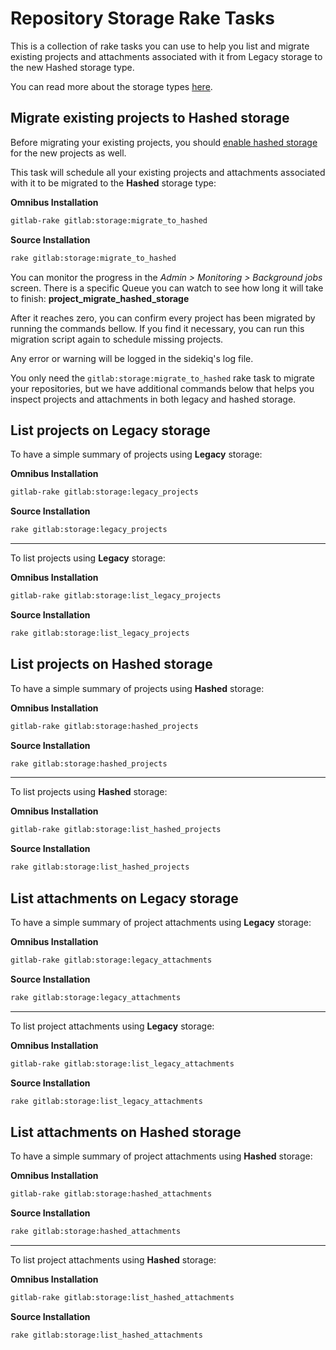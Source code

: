 # Repository Storage Rake Tasks

This is a collection of rake tasks you can use to help you list and migrate 
existing projects and attachments associated with it from Legacy storage to 
the new Hashed storage type.

You can read more about the storage types [here][storage-types].

## Migrate existing projects to Hashed storage

Before migrating your existing projects, you should 
[enable hashed storage][storage-migration] for the new projects as well.

This task will schedule all your existing projects and attachments associated with it to be migrated to the 
**Hashed** storage type:

**Omnibus Installation**

```bash
gitlab-rake gitlab:storage:migrate_to_hashed
```

**Source Installation**

```bash
rake gitlab:storage:migrate_to_hashed

```

You can monitor the progress in the _Admin > Monitoring > Background jobs_ screen.
There is a specific Queue you can watch to see how long it will take to finish: **project_migrate_hashed_storage**

After it reaches zero, you can confirm every project has been migrated by running the commands bellow. 
If you find it necessary, you can run this migration script again to schedule missing projects.

Any error or warning will be logged in the sidekiq's log file.

You only need the `gitlab:storage:migrate_to_hashed` rake task to migrate your repositories, but we have additional
commands below that helps you inspect projects and attachments in both legacy and hashed storage.

## List projects on Legacy storage

To have a simple summary of projects using **Legacy** storage:

**Omnibus Installation**

```bash
gitlab-rake gitlab:storage:legacy_projects
```

**Source Installation**

```bash
rake gitlab:storage:legacy_projects

```

------

To list projects using **Legacy** storage:

**Omnibus Installation**

```bash
gitlab-rake gitlab:storage:list_legacy_projects
```

**Source Installation**

```bash
rake gitlab:storage:list_legacy_projects

```

## List projects on Hashed storage

To have a simple summary of projects using **Hashed** storage:

**Omnibus Installation**

```bash
gitlab-rake gitlab:storage:hashed_projects
```

**Source Installation**

```bash
rake gitlab:storage:hashed_projects

```

------

To list projects using **Hashed** storage:

**Omnibus Installation**

```bash
gitlab-rake gitlab:storage:list_hashed_projects
```

**Source Installation**

```bash
rake gitlab:storage:list_hashed_projects

```

## List attachments on Legacy storage

To have a simple summary of project attachments using **Legacy** storage:

**Omnibus Installation**

```bash
gitlab-rake gitlab:storage:legacy_attachments
```

**Source Installation**

```bash
rake gitlab:storage:legacy_attachments

```

------

To list project attachments using **Legacy** storage:

**Omnibus Installation**

```bash
gitlab-rake gitlab:storage:list_legacy_attachments
```

**Source Installation**

```bash
rake gitlab:storage:list_legacy_attachments

```

## List attachments on Hashed storage

To have a simple summary of project attachments using **Hashed** storage:

**Omnibus Installation**

```bash
gitlab-rake gitlab:storage:hashed_attachments
```

**Source Installation**

```bash
rake gitlab:storage:hashed_attachments

```

------

To list project attachments using **Hashed** storage:

**Omnibus Installation**

```bash
gitlab-rake gitlab:storage:list_hashed_attachments
```

**Source Installation**

```bash
rake gitlab:storage:list_hashed_attachments

```

[storage-types]: ../repository_storage_types.md
[storage-migration]: ../repository_storage_types.md#how-to-migrate-to-hashed-storage
